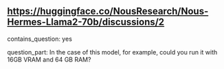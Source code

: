 ## https://huggingface.co/NousResearch/Nous-Hermes-Llama2-70b/discussions/2

contains_question: yes

question_part: In the case of this model, for example, could you run it with 16GB VRAM and 64 GB RAM?